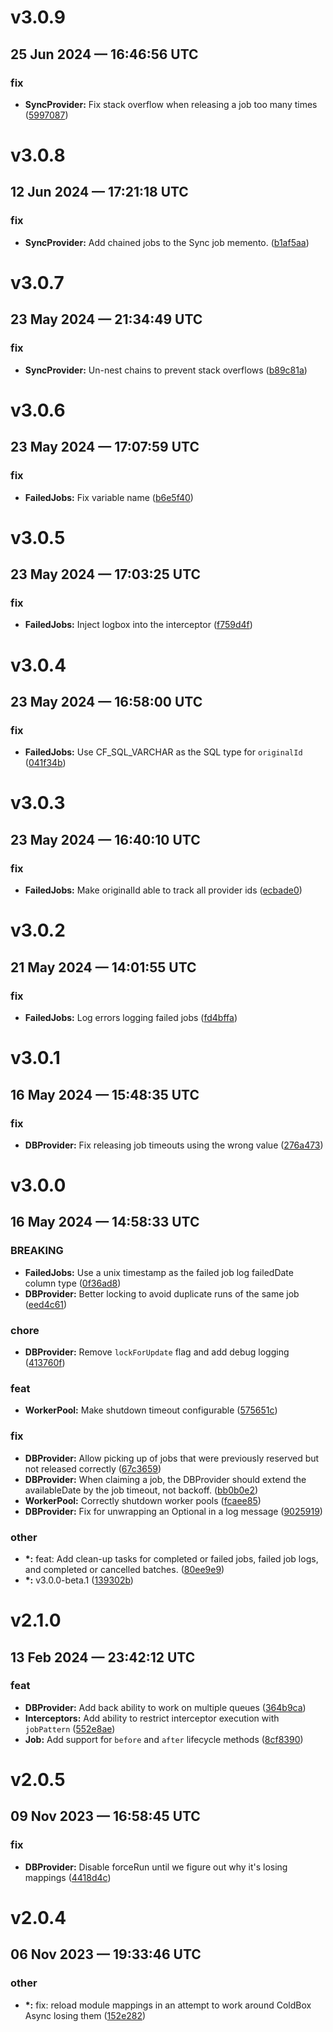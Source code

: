 # v3.0.9
## 25 Jun 2024 — 16:46:56 UTC

### fix

+ __SyncProvider:__ Fix stack overflow when releasing a job too many times ([5997087](https://github.com/coldbox-modules/cbq/commit/599708759cbb1f90e30a2f21e3e3ab2d8a1cca1d))


# v3.0.8
## 12 Jun 2024 — 17:21:18 UTC

### fix

+ __SyncProvider:__ Add chained jobs to the Sync job memento. ([b1af5aa](https://github.com/coldbox-modules/cbq/commit/b1af5aae205b06e3c749be26b200670f416c90e6))


# v3.0.7
## 23 May 2024 — 21:34:49 UTC

### fix

+ __SyncProvider:__ Un-nest chains to prevent stack overflows
 ([b89c81a](https://github.com/coldbox-modules/cbq/commit/b89c81a5c47f6d353a0d46110eba5739bb16e4c6))


# v3.0.6
## 23 May 2024 — 17:07:59 UTC

### fix

+ __FailedJobs:__ Fix variable name
 ([b6e5f40](https://github.com/coldbox-modules/cbq/commit/b6e5f40dc993db45e7efdf311fa24152a65a712c))


# v3.0.5
## 23 May 2024 — 17:03:25 UTC

### fix

+ __FailedJobs:__ Inject logbox into the interceptor
 ([f759d4f](https://github.com/coldbox-modules/cbq/commit/f759d4ffa50af9a1f4f07bb9a20b15fbb0039de4))


# v3.0.4
## 23 May 2024 — 16:58:00 UTC

### fix

+ __FailedJobs:__ Use CF_SQL_VARCHAR as the SQL type for `originalId`
 ([041f34b](https://github.com/coldbox-modules/cbq/commit/041f34bcdada079647c226f2bc812293b4c44564))


# v3.0.3
## 23 May 2024 — 16:40:10 UTC

### fix

+ __FailedJobs:__ Make originalId able to track all provider ids
 ([ecbade0](https://github.com/coldbox-modules/cbq/commit/ecbade0102f93d27fd2096e392f0dbe9371b27fb))


# v3.0.2
## 21 May 2024 — 14:01:55 UTC

### fix

+ __FailedJobs:__ Log errors logging failed jobs
 ([fd4bffa](https://github.com/coldbox-modules/cbq/commit/fd4bffab61a5046b8baf263e37666292e0cdd760))


# v3.0.1
## 16 May 2024 — 15:48:35 UTC

### fix

+ __DBProvider:__ Fix releasing job timeouts using the wrong value
 ([276a473](https://github.com/coldbox-modules/cbq/commit/276a473879cb3a354fed911094aa59ad046a2b10))


# v3.0.0
## 16 May 2024 — 14:58:33 UTC

### BREAKING

+ __FailedJobs:__ Use a unix timestamp as the failed job log failedDate column type ([0f36ad8](https://github.com/coldbox-modules/cbq/commit/0f36ad88caac3ce4f19cf76c498642933389ec7a))
+ __DBProvider:__ Better locking to avoid duplicate runs of the same job ([eed4c61](https://github.com/coldbox-modules/cbq/commit/eed4c6184745e53a59a1b51b66c02657e11834ef))

### chore

+ __DBProvider:__ Remove `lockForUpdate` flag and add debug logging
 ([413760f](https://github.com/coldbox-modules/cbq/commit/413760f93f3ffb5e3b5fb8609f3a309afe74d0ab))

### feat

+ __WorkerPool:__ Make shutdown timeout configurable
 ([575651c](https://github.com/coldbox-modules/cbq/commit/575651c916d8fbb94619f6468e9fdade94cf923e))

### fix

+ __DBProvider:__ Allow picking up of jobs that were previously reserved but not released correctly
 ([67c3659](https://github.com/coldbox-modules/cbq/commit/67c365927f27eafc85c727b972465249912805c3))
+ __DBProvider:__ When claiming a job, the DBProvider should extend the availableDate by the job timeout, not backoff.
 ([bb0b0e2](https://github.com/coldbox-modules/cbq/commit/bb0b0e20487255ecf99c6d4abf10b3de99e4b6ee))
+ __WorkerPool:__ Correctly shutdown worker pools
 ([fcaee85](https://github.com/coldbox-modules/cbq/commit/fcaee854ba4fd7340b0d2ced25008b49c46f4165))
+ __DBProvider:__ Fix for unwrapping an Optional in a log message
 ([9025919](https://github.com/coldbox-modules/cbq/commit/90259191841ef00073bfc4dab188cc02916a8b35))

### other

+ __\*:__ feat: Add clean-up tasks for completed or failed jobs, failed job logs, and completed or cancelled batches.
 ([80ee9e9](https://github.com/coldbox-modules/cbq/commit/80ee9e9afc271df06e86fe86fd19dffb3b5e9bb6))
+ __\*:__ v3.0.0-beta.1
 ([139302b](https://github.com/coldbox-modules/cbq/commit/139302b807ae44b124219adbb64a974797d120dc))


# v2.1.0
## 13 Feb 2024 — 23:42:12 UTC

### feat

+ __DBProvider:__ Add back ability to work on multiple queues ([364b9ca](https://github.com/coldbox-modules/cbq/commit/364b9ca4b1d0d138877ed148774301985203c27b))
+ __Interceptors:__ Add ability to restrict interceptor execution with `jobPattern` ([552e8ae](https://github.com/coldbox-modules/cbq/commit/552e8ae1edc9b7ad8db575d4c15b250b1d86a5ad))
+ __Job:__ Add support for `before` and `after` lifecycle methods ([8cf8390](https://github.com/coldbox-modules/cbq/commit/8cf839098f3571dfe37f385bcb39a1c24deef115))


# v2.0.5
## 09 Nov 2023 — 16:58:45 UTC

### fix

+ __DBProvider:__ Disable forceRun until we figure out why it's losing mappings
 ([4418d4c](https://github.com/coldbox-modules/cbq/commit/4418d4c67428144eb77827fb34338c46e9df5f49))


# v2.0.4
## 06 Nov 2023 — 19:33:46 UTC

### other

+ __\*:__ fix: reload module mappings in an attempt to work around ColdBox Async losing them
 ([152e282](https://github.com/coldbox-modules/cbq/commit/152e28275a04cdd6d01be380d05759c11af8b368))


